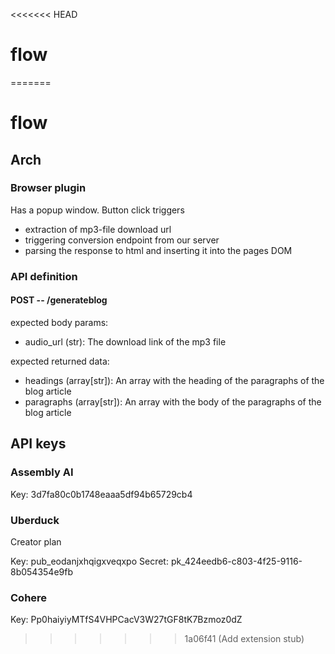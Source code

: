 <<<<<<< HEAD
# flow
=======
# flow

## Arch

### Browser plugin
Has a popup window. Button click triggers 
- extraction of mp3-file download url
- triggering conversion endpoint from our server
- parsing the response to html and inserting it into the pages DOM

### API definition
#### POST -- /generateblog
expected body params: 
- audio_url (str): The download link of the mp3 file

expected returned data:
- headings (array[str]): An array with the heading of the paragraphs of the blog article
- paragraphs (array[str]): An array with the body of the paragraphs of the blog article

## API keys

### Assembly AI 
Key: 3d7fa80c0b1748eaaa5df94b65729cb4

### Uberduck
Creator plan

Key:  pub_eodanjxhqigxveqxpo
Secret: pk_424eedb6-c803-4f25-9116-8b054354e9fb

### Cohere
Key: Pp0haiyiyMTfS4VHPCacV3W27tGF8tK7Bzmoz0dZ 
>>>>>>> 1a06f41 (Add extension stub)

